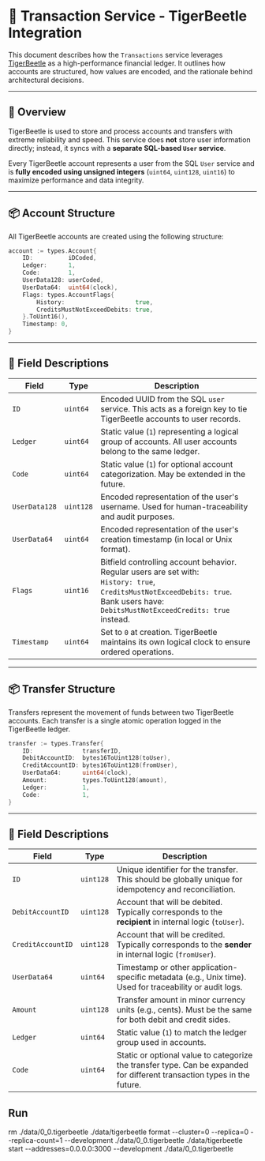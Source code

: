# 🐯 Transaction Service - TigerBeetle Integration

This document describes how the `Transactions` service leverages [TigerBeetle](https://tigerbeetle.com) as a high-performance financial ledger. It outlines how accounts are structured, how values are encoded, and the rationale behind architectural decisions.

---

## 🧩 Overview

TigerBeetle is used to store and process accounts and transfers with extreme reliability and speed. This service does **not** store user information directly; instead, it syncs with a **separate SQL-based `User` service**.

Every TigerBeetle account represents a user from the SQL `User` service and is **fully encoded using unsigned integers** (`uint64`, `uint128`, `uint16`) to maximize performance and data integrity.

---

## 📦 Account Structure

All TigerBeetle accounts are created using the following structure:

```go
account := types.Account{
	ID:          iDCoded,
	Ledger:      1,
	Code:        1,
	UserData128: userCoded,
	UserData64:  uint64(clock),
	Flags: types.AccountFlags{
		History:                    true,
		CreditsMustNotExceedDebits: true,
	}.ToUint16(),
	Timestamp: 0,
}

```
---
## 🧾 Field Descriptions

| Field         | Type      | Description                                                                                                                                                                                      |
| ------------- | --------- | ------------------------------------------------------------------------------------------------------------------------------------------------------------------------------------------------ |
| `ID`          | `uint64`  | Encoded UUID from the SQL `user` service. This acts as a foreign key to tie TigerBeetle accounts to user records.                                                                                |
| `Ledger`      | `uint64`  | Static value (`1`) representing a logical group of accounts. All user accounts belong to the same ledger.                                                                                        |
| `Code`        | `uint64`  | Static value (`1`) for optional account categorization. May be extended in the future.                                                                                                           |
| `UserData128` | `uint128` | Encoded representation of the user's username. Used for human-traceability and audit purposes.                                                                                                   |
| `UserData64`  | `uint64`  | Encoded representation of the user's creation timestamp (in local or Unix format).                                                                                                               |
| `Flags`       | `uint16`  | Bitfield controlling account behavior. Regular users are set with:<br>`History: true`,<br>`CreditsMustNotExceedDebits: true`.<br>Bank users have:<br>`DebitsMustNotExceedCredits: true` instead. |
| `Timestamp`   | `uint64`  | Set to `0` at creation. TigerBeetle maintains its own logical clock to ensure ordered operations.     

---

## 📦 Transfer Structure

Transfers represent the movement of funds between two TigerBeetle accounts. Each transfer is a single atomic operation logged in the TigerBeetle ledger.

```go
transfer := types.Transfer{
	ID:              transferID,
	DebitAccountID:  bytes16ToUint128(toUser),
	CreditAccountID: bytes16ToUint128(fromUser),
	UserData64:      uint64(clock),
	Amount:          types.ToUint128(amount),
	Ledger:          1,
	Code:            1,
}

```
---
## 🧾 Field Descriptions

| Field             | Type      | Description                                                                                                              |
| ----------------- | --------- | ------------------------------------------------------------------------------------------------------------------------ |
| `ID`              | `uint128` | Unique identifier for the transfer. This should be globally unique for idempotency and reconciliation.                   |
| `DebitAccountID`  | `uint128` | Account that will be debited. Typically corresponds to the **recipient** in internal logic (`toUser`).                   |
| `CreditAccountID` | `uint128` | Account that will be credited. Typically corresponds to the **sender** in internal logic (`fromUser`).                   |
| `UserData64`      | `uint64`  | Timestamp or other application-specific metadata (e.g., Unix time). Used for traceability or audit logs.                 |
| `Amount`          | `uint128` | Transfer amount in minor currency units (e.g., cents). Must be the same for both debit and credit sides.                 |
| `Ledger`          | `uint64`  | Static value (`1`) to match the ledger group used in accounts.                                                           |
| `Code`            | `uint64`  | Static or optional value to categorize the transfer type. Can be expanded for different transaction types in the future. |

## Run

rm ./data/0_0.tigerbeetle
./data/tigerbeetle format --cluster=0 --replica=0 --replica-count=1 --development ./data/0_0.tigerbeetle
 ./data/tigerbeetle start --addresses=0.0.0.0:3000 --development ./data/0_0.tigerbeetle